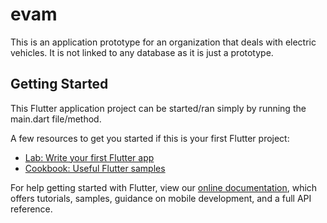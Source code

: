# evam

This is an application prototype for an organization that deals with electric vehicles. It is not linked to any database as it is just a prototype.

## Getting Started

This Flutter application project can be started/ran simply by running the main.dart file/method.

A few resources to get you started if this is your first Flutter project:

- [Lab: Write your first Flutter app](https://flutter.dev/docs/get-started/codelab)
- [Cookbook: Useful Flutter samples](https://flutter.dev/docs/cookbook)

For help getting started with Flutter, view our
[online documentation](https://flutter.dev/docs), which offers tutorials,
samples, guidance on mobile development, and a full API reference.
